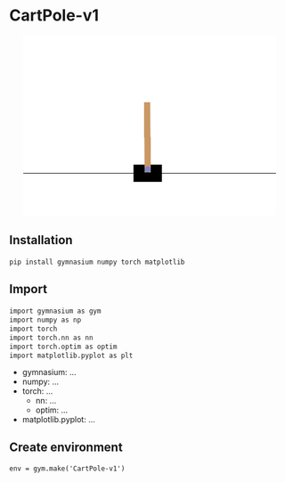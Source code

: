 # CartPole-v1

<p align="center">
  <img src="img/default.png" />
</p>

## Installation

```
pip install gymnasium numpy torch matplotlib
```

## Import

```
import gymnasium as gym
import numpy as np
import torch
import torch.nn as nn
import torch.optim as optim
import matplotlib.pyplot as plt
```

- gymnasium: ...
- numpy: ...
- torch: ...
  - nn: ...
  - optim: ...
- matplotlib.pyplot: ...

## Create environment

```
env = gym.make('CartPole-v1')
```

